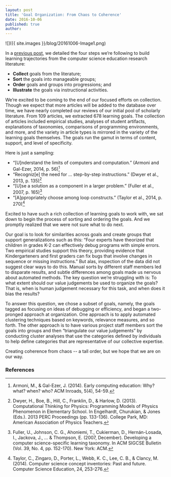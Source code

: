 ```yaml
---
layout: post
title: 'Goal Organization: From Chaos to Coherence'
date: 2016-10-06
published: true
author: 
---
```


![]({{ site.images }}/blog/20161006-Image1.png)

In a [previous post](http://blog.everydaycomputing.org/2016/08/11/letting-computational/), we detailed the four steps we’re following to build learning trajectories from the computer science education research literature:
  - **Collect** goals from the literature;
  - **Sort** the goals into manageable groups;
  - **Order** goals and groups into progressions; and
  - **Illustrate** the goals via instructional activities.

We’re excited to be coming to the end of our focused efforts on collection. Though we expect that more articles will be added to the database over time, we have nearly completed our reviews of our initial pool of scholarly literature. From 109 articles, we extracted 678 learning goals. The collection of articles included empirical studies, analyses of student artifacts, explanations of taxonomies, comparisons of programming environments, and more, and the variety in article types is mirrored in the variety of the learning goals themselves. The goals run the gamut in terms of content, support, and level of specificity.

Here is just a sampling:
  - “[U]nderstand the limits of computers and computation.” (Armoni and Gal-Ezer, 2014, p. 56)[^fn-armoni-2014]
  - “Recogniz[e] the need for … step-by-step instructions.” (Dwyer et al., 2013, p. 135)[^fn-dwyer-2013]
  - “[U]se a solution as a component in a larger problem.” (Fuller et al., 2007, p. 165)[^fn-fuller-2007]
  - “[A]ppropriately choose among loop constructs.” (Taylor et al., 2014, p. 270)[^fn-taylor-2014]

Excited to have such a rich collection of learning goals to work with, we sat down to begin the process of sorting and ordering the goals. And we promptly realized that we were not sure what to do next. 

Our goal is to look for similarities across goals and create groups that support generalizations such as this: “Four experts have theorized that children in grades K-2 can effectively debug programs with simple errors. Two empirical studies support this theory, providing evidence that Kindergarteners and first graders can fix bugs that involve changes in sequence or missing instructions.” But alas, inspection of the data did not suggest clear ways to do this. Manual sorts by different staff members led to disparate results, and subtle differences among goals made us nervous about automated methods. The key question we’re struggling with is: To what extent should our value judgements be used to organize the goals? That is, when is human judgement necessary for this task, and when does it bias the results? 

To answer this question, we chose a subset of goals, namely, the goals tagged as focusing on ideas of debugging or efficiency, and began a two-pronged approach at organization. One approach is to apply automated clustering techniques based on keywords, relevance measures, and so forth. The other approach is to have various project staff members sort the goals into groups and then “triangulate our value judgements” by conducting cluster analyses that use the categories defined by individuals to help define categories that are representative of our collective expertise.

Creating coherence from chaos -- a tall order, but we hope that we are on our way.


### References ###

[^fn-armoni-2014]:Armoni, M., & Gal-Ezer, J. (2014). Early computing education: Why? what? when? who? ACM Inroads, 5(4), 54-59.

[^fn-dwyer-2013]:Dwyer, H., Boe, B., Hill, C., Franklin, D., & Harlow, D. (2013). Computational Thinking for Physics: Programming Models of Physics Phenomenon in Elementary School. In Engelhardt, Churukian, & Jones (Eds.). 2013 PERC Proceedings (pp. 133-136). College Park, MD: American Association of Physics Teachers.

[^fn-fuller-2007]:Fuller, U., Johnson, C. G., Ahoniemi, T., Cukierman, D., Hernán-Losada, I., Jackova, J., ... & Thompson, E. (2007, December). Developing a computer science-specific learning taxonomy. In ACM SIGCSE Bulletin (Vol. 39, No. 4, pp. 152-170). New York: ACM.

[^fn-taylor-2014]:Taylor, C., Zingaro, D., Porter, L., Webb, K. C., Lee, C. B., & Clancy, M. (2014). Computer science concept inventories: Past and future. Computer Science Education, 24, 253-276.

